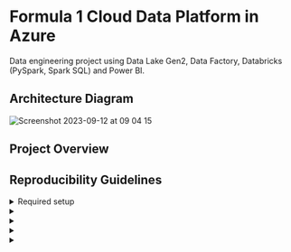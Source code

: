 # Formula 1 Cloud Data Platform in Azure

Data engineering project using Data Lake Gen2, Data Factory, Databricks (PySpark, Spark SQL) and Power BI.

## Architecture Diagram

![Screenshot 2023-09-12 at 09 04 15](https://github.com/martins-jean/Formula-1-Cloud-Data-Platform-in-Azure/assets/118685801/967fc952-6c20-4d24-9991-ca76a781096d)

## Project Overview

## Reproducibility Guidelines

<details>
  <summary>
    Required setup
  </summary>
  1. Create a premium tier Azure Databricks service in the Azure portal. If you want the workspace to be created within your own Vnet, you can specify that under the networking configurations. If you want double encryption, the premium tier allows you to enable infrastructure encryption under the advanced tab. You can then add any tags for later identification and billing purposes. Review and create the resource, it should take around five minutes for the deployment to be complete. <br>
  2. Navigate to the resource page, pin the service to a new dashboard so you can easily access all the resources linked to this project later. You can view your newly created dashboard by clicking on the top left menu, dashboard and then on the drop down menu to view the different Azure dashboards you have. You can also share this dashboard with your team so everyone can access the required resources related to a specific project. Once that's done, go ahead and launch your Databricks workspace.
</details>

<details>
  <summary>
    
  </summary>
</details>

<details>
  <summary>
    
  </summary>
</details>

<details>
  <summary>
    
  </summary>
</details>

<details>
  <summary>
    
  </summary>
</details>
